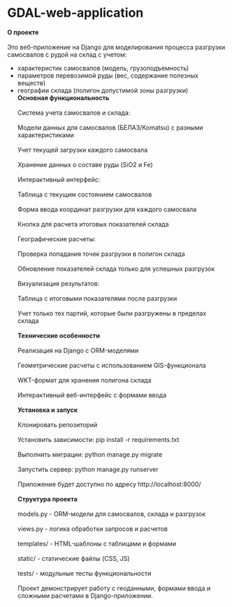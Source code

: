 # GDAL-web-application
**О проекте** <br/>  
Это веб-приложение на Django для моделирования процесса разгрузки самосвалов с рудой на склад с учетом:<br/> 
- характеристик самосвалов (модель, грузоподъемность)<br/> 
- параметров перевозимой руды (вес, содержание полезных веществ)<br/> 
- географии склада (полигон допустимой зоны разгрузки)<br/> 
**Основная функциональность**<br/>  
Система учета самосвалов и склада:<br/>  
Модели данных для самосвалов (БЕЛАЗ/Komatsu) с разными характеристиками<br/>  
Учет текущей загрузки каждого самосвала<br/>  
Хранение данных о составе руды (SiO2 и Fe)<br/>  
Интерактивный интерфейс:<br/>  
Таблица с текущим состоянием самосвалов<br/>  
Форма ввода координат разгрузки для каждого самосвала<br/>  
Кнопка для расчета итоговых показателей склада<br/>  
Географические расчеты:<br/>  
Проверка попадания точек разгрузки в полигон склада<br/>  
Обновление показателей склада только для успешных разгрузок<br/>  
Визуализация результатов:<br/>  
Таблица с итоговыми показателями после разгрузки<br/>  
Учет только тех партий, которые были разгружены в пределах склада<br/>  
**Технические особенности**<br/>  
Реализация на Django с ORM-моделями<br/>  
Геометрические расчеты с использованием GIS-функционала<br/>  
WKT-формат для хранения полигона склада<br/>  
Интерактивный веб-интерфейс с формами ввода<br/>  
**Установка и запуск**<br/>  
Клонировать репозиторий<br/>  
Установить зависимости: pip install -r requirements.txt<br/>  
Выполнить миграции: python manage.py migrate<br/>  
Запустить сервер: python manage.py runserver<br/>  
Приложение будет доступно по адресу http://localhost:8000/<br/>  
**Структура проекта**<br/>  
models.py - ORM-модели для самосвалов, склада и разгрузок<br/>  
views.py - логика обработки запросов и расчетов<br/>  
templates/ - HTML-шаблоны с таблицами и формами<br/>  
static/ - статические файлы (CSS, JS)<br/>  
tests/ - модульные тесты функциональности<br/>  
Проект демонстрирует работу с геоданными, формами ввода и сложными расчетами в Django-приложении.<br/>  
